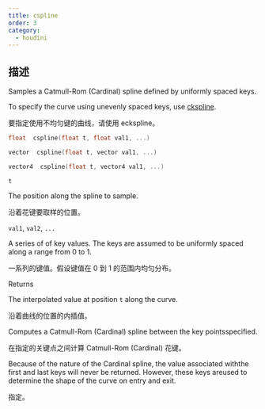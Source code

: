 ```yaml
---
title: cspline
order: 3
category:
  - houdini
---
```

    
## 描述

Samples a Catmull-Rom (Cardinal) spline defined by uniformly spaced keys.

To specify the curve using unevenly spaced keys, use [ckspline](ckspline.html "Samples a Catmull-Rom (Cardinal) spline defined by position/value keys.").

要指定使用不均匀键的曲线，请使用 eckspline。

```c
float  cspline(float t, float val1, ...)
```

```c
vector  cspline(float t, vector val1, ...)
```

```c
vector4  cspline(float t, vector4 val1, ...)
```

`t`

The position along the spline to sample.

沿着花键要取样的位置。

`val1`, `val2`, `...`

A series of of key values. The keys are assumed to be uniformly spaced along a
range from 0 to 1.

一系列的键值。假设键值在 0 到 1 的范围内均匀分布。

Returns

The interpolated value at position `t` along the curve.

沿着曲线的位置的内插值。

Computes a Catmull-Rom (Cardinal) spline between the key pointsspecified.

在指定的关键点之间计算 Catmull-Rom (Cardinal) 花键。

Because of the nature of the Cardinal spline, the value associated withthe
first and last keys will never be returned. However, these keys areused to
determine the shape of the curve on entry and exit.

指定。
